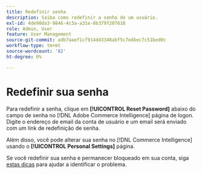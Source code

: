 ```yaml
---
title: Redefinir senha
description: Saiba como redefinir a senha de um usuário.
exl-id: 4de90da3-9846-4c3a-a31e-8b379f207618
role: Admin, User
feature: User Management
source-git-commit: adb7aaef1cf914d43348abf5c7e4bec7c51bed0c
workflow-type: tm+mt
source-wordcount: '82'
ht-degree: 0%

---
```


# Redefinir sua senha

Para redefinir a senha, clique em **[!UICONTROL Reset Password]** abaixo do campo de senha no [!DNL Adobe Commerce Intelligence] página de logon. Digite o endereço de email da conta de usuário e um email será enviado com um link de redefinição de senha.

Além disso, você pode alterar sua senha no [!DNL Commerce Intelligence] usando o **[!UICONTROL Personal Settings]** página.

Se você redefinir sua senha e permanecer bloqueado em sua conta, siga [estas dicas](https://experienceleague.adobe.com/docs/commerce-knowledge-base/kb/troubleshooting/miscellaneous/troubleshooting-mbi-account-lockout.html) para ajudar a identificar o problema.
